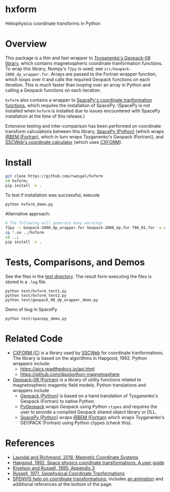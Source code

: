 # hxform

Heliophysics coordinate transforms in Python

# Overview

This package is a thin and fast wrapper to [Tsyganenko's Geopack-08 library](https://ccmc.gsfc.nasa.gov/models/modelinfo.php?model=Tsyganenko%20Magnetic%20Field), which contains magnetospheric coordinate tranformation functions. To wrap this library, Numpy's `f2py` is used; see `src/Geopack-2008_dp_wrapper.for`. Arrays are passed to the Fortran wrapper function, which loops over it and calls the required Geopack functions on each iteration. This is much faster than looping over an array in Python and calling a Geopack functions on each iteration.

`hxform` also contains a wrapper to [SpacePy's coordinate tranformation functions](https://spacepy.github.io/irbempy.html), which requires the installation of SpacePy. (SpacePy is not installed when `hxform` is installed due to issues encountered with SpacePy installation at the time of this release.)

Extensive testing and inter-comparison has been performed on coordinate transform calculations between this library, [SpacePy (Python)](https://spacepy.github.io/irbempy.html) (which wraps [IRBEM (Fortran)](https://sourceforge.net/projects/irbem/), which in turn wraps Tsyganenko's Geopack (Fortran)), and [SSCWeb's coordinate calculator](https://sscweb.gsfc.nasa.gov/cgi-bin/CoordCalculator.cgi) (which uses [CXFORM](https://spdf.gsfc.nasa.gov/pub/software/old/selected_software_from_nssdc/coordinate_transform/)).

# Install

```bash  
git clone https://github.com/rweigel/hxform
cd hxform;
pip install -e .
```

To test if installation was successful, execute

```
python hxform_demo.py
```

Alternative approach:

```bash
# The following will generate many warnings
f2py -c Geopack-2008_dp_wrapper.for Geopack-2008_dp.for T96_01.for -m geopack_08_dp
cp *.so ../hxform
cd ..;
pip install -e .
```

# Tests, Comparisons, and Demos

See the files in the [test directory](https://github.com/rweigel/hxform/tree/master/test). The result form executing the files is stored in a `.log` file.

```
python test/hxform_test1.py
python test/hxform_test2.py
python test/geopack_08_dp_wrapper_demo.py
```

Demo of bug in SpacePy

```
python test/spacepy_demo.py
```

# Related Code

* [CXFORM (C)](https://spdf.gsfc.nasa.gov/pub/software/old/selected_software_from_nssdc/coordinate_transform/) is a library used by [SSCWeb](https://sscweb.gsfc.nasa.gov/) for coordinate tranformations. The library is based on the algorithms in Hapgood, 1992. Python wrappers include:
  * https://aics.readthedocs.io/api.html
  * https://github.com/dpq/python-magnetosphere
* [Geopack-08 (Fortran)](https://ccmc.gsfc.nasa.gov/models/modelinfo.php?model=Tsyganenko%20Magnetic%20Field) is a library of utility functions related to magnetospheric magentic field models. Python translations and wrappers include
  * [Geopack (Python)](https://pypi.org/project/geopack/) is based on a hand translation of Tysganenko's Geopack (Fortran) to native Python. 
  * [PyGeopack](https://pypi.org/project/PyGeopack/) wraps Geopack using Python `ctypes` and requires the user to provide a compiled Geopack shared object library or DLL.
  * [SpacePy (Python)](https://spacepy.github.io/irbempy.html) wraps [IRBEM (Fortran)](https://sourceforge.net/projects/irbem/) which wraps Tsyganenko's GEOPACK (Fortran) using Python ctypes (check this). 

# References

* [Laundal and Richmond, 2016, Magnetic Coordinate Systems](https://arxiv.org/ct?url=https%3A%2F%2Fdx.doi.org%2F10.1007%2Fs11214-016-0275-y&v=34afcdf3)
* [Hapgood, 1992, Space physics coordinate transformations: A user guide](https://doi.org/10.1016/0032-0633(92)90012-D)
* [Kivelson and Russell, 1995; Appendix 3](https://books.google.com/books/about/Introduction_to_Space_Physics.html?id=qWHSqXGfsfQC)
* [Russell, 1971, Geophysical Coordinate Tranformations](http://jsoc.stanford.edu/~jsoc/keywords/Chris_Russel/Geophysical%20Coordinate%20Transformations.htm)
* [SPENVIS help on coordinate transformations](https://www.spenvis.oma.be/help/background/coortran/coortran.html); includes [an animation](https://www.spenvis.oma.be/help/background/coortran/anim.html) and additional references at the bottom of the page.

